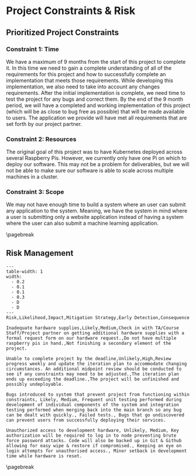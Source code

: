 # Project Constraints & Risk

## Prioritized Project Constraints

### Constraint 1: Time

We have a maximum of 9 months from the start of this project to complete it. In this time we need to gain a complete
understanding of all of the requirements for this project and how to successfully complete an implementation that meets
those requirements. While developing this implementation, we also need to take into account any changes requirements.
After the initial implementation is complete, we need time to test the project for any bugs and correct them. By the end
of the 9 month period, we will have a completed and working implementation of this project (which will be as close to
bug free as possible) that will be made available to users. The application we provide will have met all requirements
that are set forth by our project partner.

### Constraint 2: Resources

The original goal of this project was to have Kubernetes deployed across several Raspberry Pis. However, we currently
only have one Pi on which to deploy our software. This may not be a problem for deliverables, but we will not be able to
make sure our software is able to scale across multiple machines in a cluster.

### Constraint 3: Scope

We may not have enough time to build a system where an user can submit any application to the system. Meaning, we have
the system in mind where a user is submitting only a website application instead of having a system where the user can
also submit a machine learning application.

\pagebreak

## Risk Management

```table
---
table-width: 1
width:
  - 0.2
  - 0.1
  - 0.1
  - 0.3
  - D
  - D
---
Risk,Likelihood,Impact,Mitigation Strategy,Early Detection,Consequence

Inadequate hardware supplies,Likely,Medium,Check in with TA/Course Staff/Project partner on getting additional hardware supplies with a formal request form on our hardware request.,Do not have multiple raspberry pis in hand.,Not finishing a secondary element of the project.

Unable to complete project by the deadline,Unlikely,High,Review progress weekly and update the iteration plan to accommodate changing circumstances. An additional midpoint review should be conducted to see if any constraints may need to be adjusted.,The iteration plan ends up exceeding the deadline.,The project will be unfinished and possibly undeployable.

Bugs introduced to system that prevent project from functioning within constraints, Likely, Medium, Frequent unit testing performed during development of individual components of the system and integration testing performed when merging back into the main branch so any bug can be dealt with quickly., Failed tests., Bugs that go undiscovered can prevent users from successfully deploying their services.

Unauthorized access to development hardware, Unlikely, Medium, Key authorization will be required to log in to node preventing brute force password attacks. Code will also be backed up in Git & Github allowing for easy wipe & restore if compromised., Keeping an eye on login attempts for unauthorised access., Minor setback in development time while hardware is reset.
```

\pagebreak
